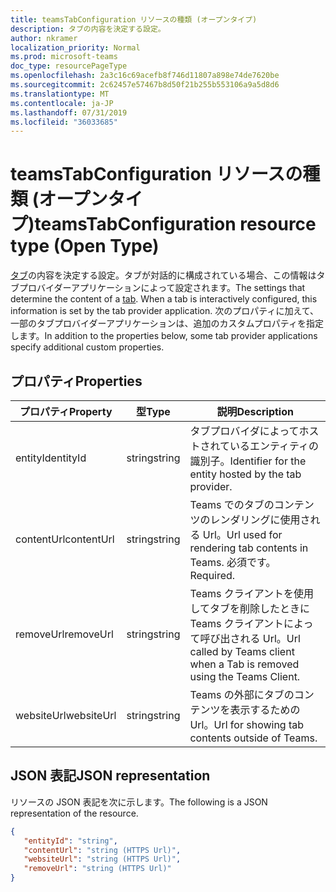 ```yaml
---
title: teamsTabConfiguration リソースの種類 (オープンタイプ)
description: タブの内容を決定する設定。
author: nkramer
localization_priority: Normal
ms.prod: microsoft-teams
doc_type: resourcePageType
ms.openlocfilehash: 2a3c16c69acefb8f746d11807a898e74de7620be
ms.sourcegitcommit: 2c62457e57467b8d50f21b255b553106a9a5d8d6
ms.translationtype: MT
ms.contentlocale: ja-JP
ms.lasthandoff: 07/31/2019
ms.locfileid: "36033685"
---
```

# <a name="teamstabconfiguration-resource-type-open-type"></a><span data-ttu-id="42ffe-103">teamsTabConfiguration リソースの種類 (オープンタイプ)</span><span class="sxs-lookup"><span data-stu-id="42ffe-103">teamsTabConfiguration resource type (Open Type)</span></span>



<span data-ttu-id="42ffe-104">[タブ](teamstab.md)の内容を決定する設定。タブが対話的に構成されている場合、この情報はタブプロバイダーアプリケーションによって設定されます。</span><span class="sxs-lookup"><span data-stu-id="42ffe-104">The settings that determine the content of a [tab](teamstab.md). When a tab is interactively configured, this information is set by the tab provider application.</span></span>
<span data-ttu-id="42ffe-105">次のプロパティに加えて、一部のタブプロバイダーアプリケーションは、追加のカスタムプロパティを指定します。</span><span class="sxs-lookup"><span data-stu-id="42ffe-105">In addition to the properties below, some tab provider applications specify additional custom properties.</span></span>

## <a name="properties"></a><span data-ttu-id="42ffe-106">プロパティ</span><span class="sxs-lookup"><span data-stu-id="42ffe-106">Properties</span></span>

|<span data-ttu-id="42ffe-107">プロパティ</span><span class="sxs-lookup"><span data-stu-id="42ffe-107">Property</span></span>|<span data-ttu-id="42ffe-108">型</span><span class="sxs-lookup"><span data-stu-id="42ffe-108">Type</span></span>|<span data-ttu-id="42ffe-109">説明</span><span class="sxs-lookup"><span data-stu-id="42ffe-109">Description</span></span>|
|-|-|-|
|  <span data-ttu-id="42ffe-110">entityId</span><span class="sxs-lookup"><span data-stu-id="42ffe-110">entityId</span></span>   |   <span data-ttu-id="42ffe-111">string</span><span class="sxs-lookup"><span data-stu-id="42ffe-111">string</span></span> |  <span data-ttu-id="42ffe-112">タブプロバイダによってホストされているエンティティの識別子。</span><span class="sxs-lookup"><span data-stu-id="42ffe-112">Identifier for the entity hosted by the tab provider.</span></span>     |
|  <span data-ttu-id="42ffe-113">contentUrl</span><span class="sxs-lookup"><span data-stu-id="42ffe-113">contentUrl</span></span> |   <span data-ttu-id="42ffe-114">string</span><span class="sxs-lookup"><span data-stu-id="42ffe-114">string</span></span> |  <span data-ttu-id="42ffe-115">Teams でのタブのコンテンツのレンダリングに使用される Url。</span><span class="sxs-lookup"><span data-stu-id="42ffe-115">Url used for rendering tab contents in Teams.</span></span> <span data-ttu-id="42ffe-116">必須です。</span><span class="sxs-lookup"><span data-stu-id="42ffe-116">Required.</span></span>    |
|  <span data-ttu-id="42ffe-117">removeUrl</span><span class="sxs-lookup"><span data-stu-id="42ffe-117">removeUrl</span></span>  |   <span data-ttu-id="42ffe-118">string</span><span class="sxs-lookup"><span data-stu-id="42ffe-118">string</span></span> |  <span data-ttu-id="42ffe-119">Teams クライアントを使用してタブを削除したときに Teams クライアントによって呼び出される Url。</span><span class="sxs-lookup"><span data-stu-id="42ffe-119">Url called by Teams client when a Tab is removed using the Teams Client.</span></span>     |
|  <span data-ttu-id="42ffe-120">websiteUrl</span><span class="sxs-lookup"><span data-stu-id="42ffe-120">websiteUrl</span></span> |   <span data-ttu-id="42ffe-121">string</span><span class="sxs-lookup"><span data-stu-id="42ffe-121">string</span></span> |  <span data-ttu-id="42ffe-122">Teams の外部にタブのコンテンツを表示するための Url。</span><span class="sxs-lookup"><span data-stu-id="42ffe-122">Url for showing tab contents outside of Teams.</span></span>     |

## <a name="json-representation"></a><span data-ttu-id="42ffe-123">JSON 表記</span><span class="sxs-lookup"><span data-stu-id="42ffe-123">JSON representation</span></span>

<span data-ttu-id="42ffe-124">リソースの JSON 表記を次に示します。</span><span class="sxs-lookup"><span data-stu-id="42ffe-124">The following is a JSON representation of the resource.</span></span>
<!-- {
  "blockType": "resource",
  "@odata.type": "microsoft.graph.teamsTabConfiguration"
}-->

```json
{
   "entityId": "string",
   "contentUrl": "string (HTTPS Url)",
   "websiteUrl": "string (HTTPS Url)",
   "removeUrl": "string (HTTPS Url)"  
}

```
<!-- uuid: 8fcb5dbc-d5aa-4681-8e31-b001d5168d79
2015-10-25 14:57:30 UTC -->
<!-- {
  "type": "#page.annotation",
  "description": "teamsTabConfiguration complex type (Open Type)",
  "keywords": "",
  "section": "documentation",
  "tocPath": ""
}-->
